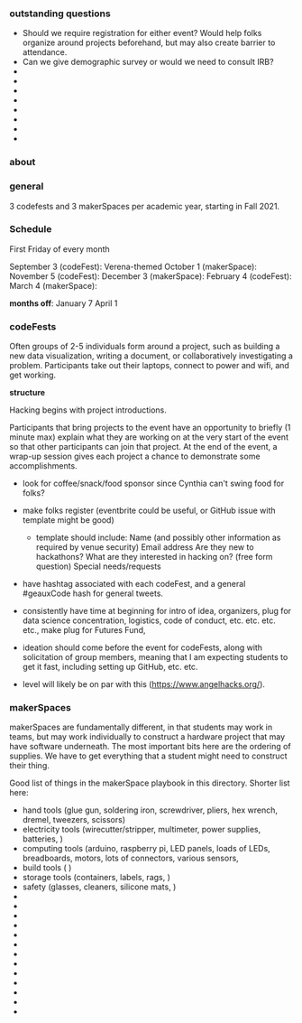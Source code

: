 ### outstanding questions
+ Should we require registration for either event? Would help folks organize around projects beforehand, but may also create barrier to attendance. 
+ Can we give demographic survey or would we need to consult IRB?
+ 
+ 
+ 
+ 
+ 
+ 
+ 
+ 




### about





### general

3 codefests and 3 makerSpaces per academic year, starting in Fall 2021. 



### Schedule 
First Friday of every month

September 3 (codeFest): Verena-themed 
October 1   (makerSpace):
November 5  (codeFest): 
December 3  (makerSpace): 
February 4  (codeFest): 
March 4     (makerSpace): 


**months off**:
January 7 
April 1 







### codeFests

Often groups of 2-5 individuals form around a project, such as building a new data visualization, writing a document, or collaboratively investigating a problem. Participants take out their laptops, connect to power and wifi, and get working.


**structure** 

Hacking begins with project introductions. 

Participants that bring projects to the event have an opportunity to briefly (1 minute max) explain what they are working on at the very start of the event so that other participants can join that project. At the end of the event, a wrap-up session gives each project a chance to demonstrate some accomplishments.


+ look for coffee/snack/food sponsor since Cynthia can't swing food for folks? 

+ make folks register (eventbrite could be useful, or GitHub issue with template might be good)
  + template should include: 
    Name (and possibly other information as required by venue security)
    Email address
    Are they new to hackathons?
    What are they interested in hacking on? (free form question)
    Special needs/requests

+ have hashtag associated with each codeFest, and a general #geauxCode hash for general tweets. 
+ consistently have time at beginning for intro of idea, organizers, plug for data science concentration, logistics, code of conduct, etc. etc. etc. etc., make plug for Futures Fund, 
+ ideation should come before the event for codeFests, along with solicitation of group members, meaning that I am expecting students to get it fast, including setting up GitHub, etc. etc. 

+ level will likely be on par with this (https://www.angelhacks.org/). 













### makerSpaces


makerSpaces are fundamentally different, in that students may work in teams, but may work individually to construct a hardware project that may have software underneath. The most important bits here are the ordering of supplies. We have to get everything that a student might need to construct their thing. 



Good list of things in the makerSpace playbook in this directory. Shorter list here:

+ hand tools (glue gun, soldering iron, screwdriver, pliers, hex wrench, dremel, tweezers, scissors)
+ electricity tools (wirecutter/stripper, multimeter, power supplies, batteries,    )
+ computing tools (arduino, raspberry pi, LED panels, loads of LEDs,  breadboards, motors, lots of connectors, various sensors, 
+ build tools (       )
+ storage tools (containers, labels, rags,  )
+ safety (glasses, cleaners, silicone mats,  )
+ 
+ 
+ 
+ 
+ 
+ 
+ 
+ 
+ 
+ 
+ 
+ 
+ 









